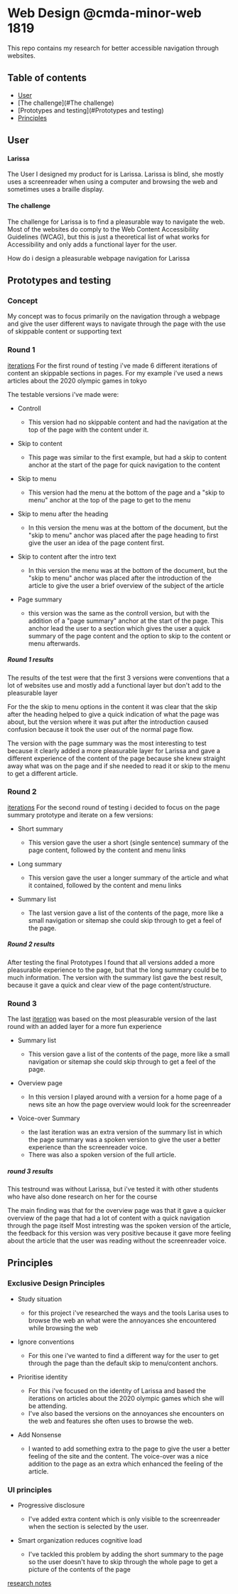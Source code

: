 # Web Design @cmda-minor-web 1819

This repo contains my research for better accessible navigation through websites.


## Table of contents
- [User](#User)
- [The challenge](#The challenge)
- [Prototypes and testing](#Prototypes and testing)
- [Principles](#Principles)


## User

#### Larissa
The User I designed my product for is Larissa.
Larissa is blind, she mostly uses a screenreader when using a computer and browsing the web and sometimes uses a braille display.

#### The challenge
The challenge for Larissa is to find a pleasurable way to navigate the web.
Most of the websites do comply to the Web Content Accessibility Guidelines (WCAG), but this is just a theoretical list of what works for Accessibility and only adds a functional layer for the user.

How do i design a pleasurable webpage navigation for Larissa



## Prototypes and testing
### Concept
My concept was to focus primarily on the navigation through a webpage and give the user different ways to navigate through the page with the use of skippable content or supporting text

### Round 1
[iterations](https://dorusth.github.io/web-design-1819/opdracht-2/week1/)
For the first round of testing i've made 6 different iterations of content an skippable sections in pages.
For my example i've used a news articles about the 2020 olympic games in tokyo

The testable versions i've made were:
- Controll
	- This version had no skippable content and had the navigation at the top of the page with the content under it.


- Skip to content
	- This page was similar to the first example, but had a skip to content anchor at the start of the page for quick navigation to the content


- Skip to menu
	- This version had the menu at the bottom of the page and a "skip to menu" anchor at the top of the page to get to the menu


- Skip to menu after the heading
	- In this version the menu was at the bottom of the document, but the "skip to menu" anchor was placed after the page heading to first give the user an idea of the page content first.


- Skip to content after the intro text
	- In this version the menu was at the bottom of the document, but the "skip to menu" anchor was placed after the introduction of the article to give the user a brief overview of the subject of the article


- Page summary
	- this version was the same as the controll version, but with the addition of a "page summary" anchor at the start of the page. This anchor lead the user to a section which gives the user a quick summary of the page content and the option to skip to the content or menu afterwards.


##### Round 1 results

The results of the test were that the first 3 versions were conventions that a lot of websites use and mostly add a functional layer but don't add to the pleasurable layer

For the the skip to menu options in the content it was clear that the skip after the heading helped to give a quick indication of what the page was about, but the version where it was put after the introduction caused confusion because it took the user out of the normal page flow.

The version with the page summary was the most interesting to test because it clearly added a more pleasurable layer for Larissa and gave a different experience of the content of the page because she knew straight away what was on the page and if she needed to read it or skip to the menu to get a different article.



### Round 2
[iterations](https://dorusth.github.io/web-design-1819/opdracht-2/week2/)
For the second round of testing i decided to focus on the page summary prototype and iterate on a few versions:

- Short summary
	- This version gave the user a short (single sentence) summary of the page content, followed by the content and menu links


- Long summary
	- This version gave the user a longer summary of the article and what it contained, followed by the content and menu links


- Summary list
	- The last version gave a list of the contents of the page, more like a small navigation or sitemap she could skip through to get a feel of the page.


##### Round 2 results
After testing the final Prototypes I found that all versions added a more pleasurable experience to the page, but that the long summary could be to much information.
The version with the summary list gave the best result, because it gave a quick and clear view of the page content/structure.


### Round 3
The last [iteration](https://dorusth.github.io/web-design-1819/opdracht-2/week3/) was based on the most pleasurable version of the last round with an added layer for a more fun experience

- Summary list
	- This version gave a list of the contents of the page, more like a small navigation or sitemap she could skip through to get a feel of the page.

- Overview page
	- In this version I played around with a version for a home page of a news site an how the page overview would look for the screenreader

- Voice-over Summary
	- the last iteration was an extra version of the summary list in which the page summary was a spoken version to give the user a better experience than the screenreader voice.
	- There was also a spoken version of the full article.

##### round 3 results
This testround was without Larissa, but i've tested it with other students who have also done research on her for the course

The main finding was that for the overview page was that it gave a quicker overview of the page that had a lot of content with a quick navigation through the page itself
Most intresting was the spoken version of the article, the feedback for this version was very positive because it gave more feeling about the article that the user was reading without the screenreader voice.


## Principles

### Exclusive Design Principles

- Study situation
	- for this project i've researched the ways and the tools Larisa uses to browse the web an what were the annoyances she encountered while browsing the web

- Ignore conventions
	- For this one i've wanted to find a different way for the user to get through the page than the default skip to menu/content anchors.

- Prioritise identity
	- For this i've focused on the identity of Larissa and based the iterations on articles about the 2020 olympic games which she will be attending.
	- I've also based the versions on the annoyances she encounters on the web and features she often uses to browse the web.

- Add Nonsense
	- I wanted to add something extra to the page to give the user a better feeling of the site and the content. The voice-over was a nice addition to the page as an extra which enhanced the feeling of the article.


### UI principles

- Progressive disclosure
	- I've added extra content which is only visible to the screenreader when the section is selected by the user.

- Smart organization reduces cognitive load
	 - I've tackled this problem by adding the short summary to the page so the user doesn't have to skip through the whole page to get a picture of the contents of the page












[research notes](https://docs.google.com/document/d/1Q1tv9kVoYHBa9mnWj90aaE5bEAQj1MNf4Le7GxXHX1Q/edit)
